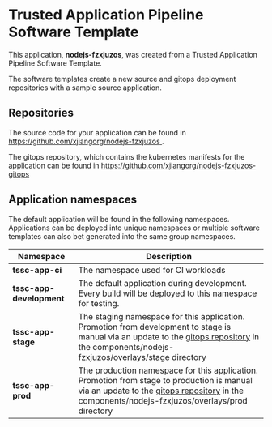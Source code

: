 # Trusted Application Pipeline Software Template

This application, **nodejs-fzxjuzos**, was created from a Trusted Application Pipeline Software Template.

The software templates create a new source and gitops deployment repositories with a sample source application. 

## Repositories

The source code for your application can be found in [https://github.com/xjiangorg/nodejs-fzxjuzos ](https://github.com/xjiangorg/nodejs-fzxjuzos ).
 
The gitops repository, which contains the kubernetes manifests for the application can be found in 
[https://github.com/xjiangorg/nodejs-fzxjuzos-gitops ](https://github.com/xjiangorg/nodejs-fzxjuzos-gitops ) 

## Application namespaces 

The default application will be found in the following namespaces. Applications can be deployed into unique namespaces or multiple software templates can also bet generated into the same group namespaces.  

|  Namespace   |  Description   |  
| -------- | -------- |
| **tssc-app-ci** | The namespace used for CI workloads |
| **tssc-app-development** | The default application during development. Every build will be deployed to this namespace for testing. |
| **tssc-app-stage** | The staging namespace for this application. Promotion from development to stage is manual via an update to the [gitops repository](https://github.com/xjiangorg/nodejs-fzxjuzos-gitops ) in the components/nodejs-fzxjuzos/overlays/stage directory |
| **tssc-app-prod** | The production namespace for this application. Promotion from stage to production is manual via an update to the [gitops repository](https://github.com/xjiangorg/nodejs-fzxjuzos-gitops ) in the components/nodejs-fzxjuzos/overlays/prod directory |